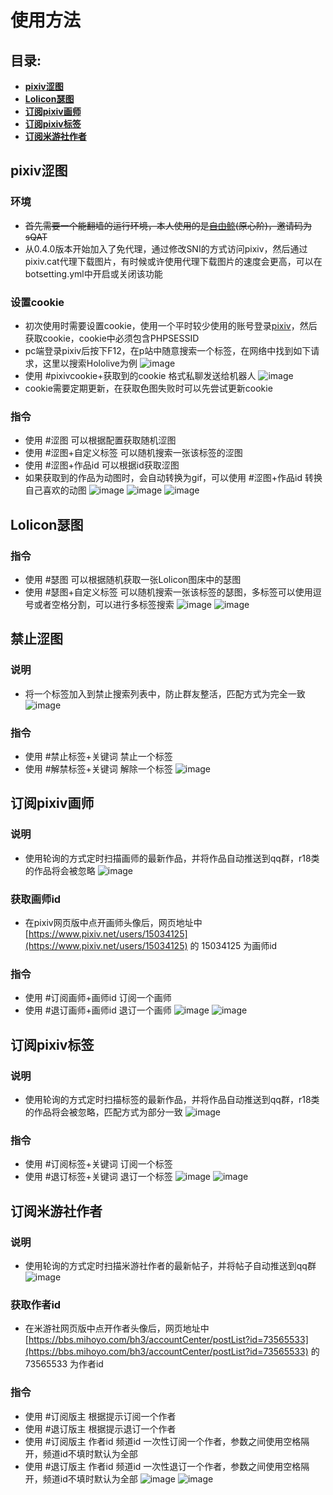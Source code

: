 # 使用方法

## 目录:
+ **[pixiv涩图](Menu.md#pixiv涩图)**
+ **[Lolicon瑟图](Menu.md#Lolicon瑟图)**
+ **[订阅pixiv画师](Menu.md#订阅pixiv画师)**
+ **[订阅pixiv标签](Menu.md#订阅pixiv标签)**
+ **[订阅米游社作者](Menu.md#订阅米游社作者)**

## pixiv涩图
### 环境

- ~~首先需要一个能翻墙的运行环境，本人使用的是[自由鲸](https://www.freewhale.us/auth/register?code=sQAT)(原心阶)，邀请码为sQAT~~
- 从0.4.0版本开始加入了免代理，通过修改SNI的方式访问pixiv，然后通过pixiv.cat代理下载图片，有时候或许使用代理下载图片的速度会更高，可以在botsetting.yml中开启或关闭该功能

### 设置cookie
- 初次使用时需要设置cookie，使用一个平时较少使用的账号登录[pixiv](https://www.pixiv.net)，然后获取cookie，cookie中必须包含PHPSESSID
- pc端登录pixiv后按下F12，在p站中随意搜索一个标签，在网络中找到如下请求，这里以搜索Hololive为例
![image](https://user-images.githubusercontent.com/89188316/153154862-8785396e-414a-4f2d-bba3-f7ca8c34f144.png)
- 使用 #pixivcookie+获取到的cookie 格式私聊发送给机器人
![image](https://user-images.githubusercontent.com/89188316/153157373-047aa094-483f-4051-9833-ca6af15698ff.png)
- cookie需要定期更新，在获取色图失败时可以先尝试更新cookie

### 指令
- 使用 #涩图 可以根据配置获取随机涩图
- 使用 #涩图+自定义标签 可以随机搜索一张该标签的涩图
- 使用 #涩图+作品id 可以根据id获取涩图
- 如果获取到的作品为动图时，会自动转换为gif，可以使用 #涩图+作品id 转换自己喜欢的动图
![image](https://user-images.githubusercontent.com/89188316/153163179-cab64f76-8b5b-47b5-a59b-099168d8a995.png)
![image](https://user-images.githubusercontent.com/89188316/153164054-604ad40e-d272-4652-923b-88fd45d911d8.png)
![image](https://user-images.githubusercontent.com/89188316/153159925-d0dff1cd-0e26-4be1-9870-c16d57ea01b5.png)

## Lolicon瑟图
### 指令
- 使用 #瑟图 可以根据随机获取一张Lolicon图床中的瑟图
- 使用 #瑟图+自定义标签 可以随机搜索一张该标签的瑟图，多标签可以使用逗号或者空格分割，可以进行多标签搜索
![image](https://user-images.githubusercontent.com/89188316/153168163-bb47b63d-bbbb-4ab9-8007-2e33f9a5c13d.png)
![image](https://user-images.githubusercontent.com/89188316/153169798-ce49c3be-154c-48fd-9a99-e991430c682a.png)

## 禁止涩图
### 说明
- 将一个标签加入到禁止搜索列表中，防止群友整活，匹配方式为完全一致
![image](https://user-images.githubusercontent.com/89188316/153175892-80e31abe-cbf7-4485-bfb1-bc7370f8c06d.png)

### 指令
- 使用 #禁止标签+关键词 禁止一个标签
- 使用 #解禁标签+关键词 解除一个标签
![image](https://user-images.githubusercontent.com/89188316/153180083-4bf06489-a5df-48ee-84f6-56805a60e007.png)


## 订阅pixiv画师
### 说明
- 使用轮询的方式定时扫描画师的最新作品，并将作品自动推送到qq群，r18类的作品将会被忽略
![image](https://user-images.githubusercontent.com/89188316/153171928-b9e90263-5351-41a4-824f-6a999feca886.png)

### 获取画师id
- 在pixiv网页版中点开画师头像后，网页地址中 [https://www.pixiv.net/users/15034125](https://www.pixiv.net/users/15034125) 的 15034125 为画师id

### 指令
- 使用 #订阅画师+画师id 订阅一个画师
- 使用 #退订画师+画师id 退订一个画师
![image](https://user-images.githubusercontent.com/89188316/153182768-f7ffd4a2-eb46-424c-8126-347b737fde11.png)
![image](https://user-images.githubusercontent.com/89188316/153170330-ecb886e6-2e59-4423-bfb1-d122001ea1fc.png)

## 订阅pixiv标签
### 说明
- 使用轮询的方式定时扫描标签的最新作品，并将作品自动推送到qq群，r18类的作品将会被忽略，匹配方式为部分一致
![image](https://user-images.githubusercontent.com/89188316/153169722-389c2058-a54f-46e6-9004-c9073498f0b9.png)

### 指令
- 使用 #订阅标签+关键词 订阅一个标签
- 使用 #退订标签+关键词 退订一个标签
![image](https://user-images.githubusercontent.com/89188316/153172783-c09563f7-2bf7-4d54-b112-1f539b69e7fe.png)
![image](https://user-images.githubusercontent.com/89188316/153180473-a9065289-1ada-4a04-83a2-8920313dba2c.png)

## 订阅米游社作者
### 说明
- 使用轮询的方式定时扫描米游社作者的最新帖子，并将帖子自动推送到qq群
![image](https://user-images.githubusercontent.com/89188316/170288223-1e611741-fdc4-43f4-8be1-f00155a2037f.png)

### 获取作者id
- 在米游社网页版中点开作者头像后，网页地址中 [https://bbs.mihoyo.com/bh3/accountCenter/postList?id=73565533](https://bbs.mihoyo.com/bh3/accountCenter/postList?id=73565533) 的 73565533 为作者id

### 指令
- 使用 #订阅版主 根据提示订阅一个作者
- 使用 #退订版主 根据提示退订一个作者
- 使用 #订阅版主 作者id 频道id  一次性订阅一个作者，参数之间使用空格隔开，频道id不填时默认为全部
- 使用 #退订版主 作者id 频道id  一次性退订一个作者，参数之间使用空格隔开，频道id不填时默认为全部
![image](https://user-images.githubusercontent.com/89188316/170291547-bc186724-ecf3-497f-a79f-e1721868a5fd.png)
![image](https://user-images.githubusercontent.com/89188316/170291697-106f598a-c077-4d28-8020-6eea2560c963.png)






